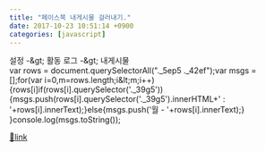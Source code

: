 ```yaml
---
title: "페이스북 내게시물 걸러내기."
date: 2017-10-23 10:51:14 +0900
categories: [javascript]
---
```


설정 -&amp;gt; 활동 로그 -&amp;gt; 내게시물  
var rows = document.querySelectorAll("._5ep5 ._42ef");var msgs = [];for(var i=0,m=rows.length;i&amp;lt;m;i++){rows[i]if(rows[i].querySelector('._39g5')){msgs.push(rows[i].querySelector('._39g5').innerHTML+' : '+rows[i].innerText);}else{msgs.push('월 - '+rows[i].innerText);}  
}console.log(msgs.toString());


[🔗link](http://www.mins01.com/mh/tech/read/1119)
